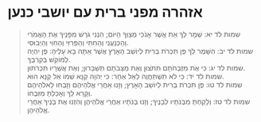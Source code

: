 # אזהרה מפני ברית עם יושבי כנען

> שמות לד יא: שְׁמָר לְךָ אֵת אֲשֶׁר אָנֹכִי מְצַוְּךָ הַיּוֹם; הִנְנִי גֹרֵשׁ מִפָּנֶיךָ אֶת הָאֱמֹרִי וְהַכְּנַעֲנִי וְהַחִתִּי וְהַפְּרִזִּי וְהַחִוִּי וְהַיְבוּסִי.  
> שמות לד יב: הִשָּׁמֶר לְךָ פֶּן תִּכְרֹת בְּרִית לְיוֹשֵׁב הָאָרֶץ אֲשֶׁר אַתָּה בָּא עָלֶיהָ:  פֶּן יִהְיֶה לְמוֹקֵשׁ בְּקִרְבֶּךָ.  
> שמות לד יג: כִּי אֶת מִזְבְּחֹתָם תִּתֹּצוּן וְאֶת מַצֵּבֹתָם תְּשַׁבֵּרוּן; וְאֶת אֲשֵׁרָיו תִּכְרֹתוּן.  
> שמות לד יד: כִּי לֹא תִשְׁתַּחֲוֶה לְאֵל אַחֵר:  כִּי יְהוָה קַנָּא שְׁמוֹ אֵל קַנָּא הוּא.  
> שמות לד טו: פֶּן תִּכְרֹת בְּרִית לְיוֹשֵׁב הָאָרֶץ; וְזָנוּ אַחֲרֵי אֱלֹהֵיהֶם וְזָבְחוּ לֵאלֹהֵיהֶם וְקָרָא לְךָ וְאָכַלְתָּ מִזִּבְחוֹ.  
> שמות לד טז: וְלָקַחְתָּ מִבְּנֹתָיו לְבָנֶיךָ; וְזָנוּ בְנֹתָיו אַחֲרֵי אֱלֹהֵיהֶן וְהִזְנוּ אֶת בָּנֶיךָ אַחֲרֵי אֱלֹהֵיהֶן.   
 

